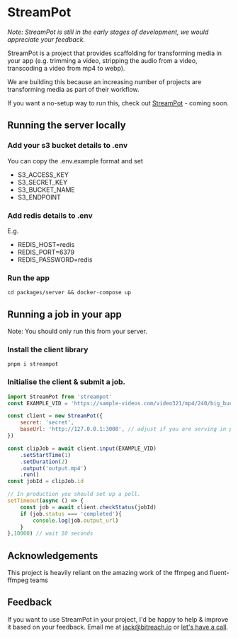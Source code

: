 # StreamPot

*Note: StreamPot is still in the early stages of development, we would appreciate your feedback.*

StreamPot is a project that provides scaffolding for transforming media in your app (e.g. trimming a video, stripping the audio from a video, transcoding a video from mp4 to webp).

We are building this because an increasing number of projects are transforming media as part of their workflow. 

If you want a no-setup way to run this, check out [StreamPot](https://www.streampot.io/) - coming soon.

## Running the server locally

### Add your s3 bucket details to .env
You can copy the .env.example format and set
* S3_ACCESS_KEY
* S3_SECRET_KEY
* S3_BUCKET_NAME
* S3_ENDPOINT

### Add redis details to .env
E.g.
* REDIS_HOST=redis
* REDIS_PORT=6379
* REDIS_PASSWORD=redis

### Run the app
```cd packages/server && docker-compose up```

## Running a job in your app
Note: You should only run this from your server.

### Install the client library

```pnpm i streampot```

### Initialise the client & submit a job.
```js
import StreamPot from 'streampot'
const EXAMPLE_VID = 'https://sample-videos.com/video321/mp4/240/big_buck_bunny_240p_1mb.mp4'

const client = new StreamPot({
    secret: 'secret',
    baseUrl: 'http://127.0.0.1:3000', // adjust if you are serving in production
})

const clipJob = await client.input(EXAMPLE_VID)
    .setStartTime(1)
    .setDuration(2)
    .output('output.mp4')
    .run()
const jobId = clipJob.id

// In production you should set up a poll.
setTimeout(async () => {
    const job = await client.checkStatus(jobId)
    if (job.status === 'completed'){
        console.log(job.output_url)
    } 
},10000) // wait 10 seconds
```

## Acknowledgements

This project is heavily reliant on the amazing work of the ffmpeg and fluent-ffmpeg teams 

## Feedback

If you want to use StreamPot in your project, I'd be happy to help & improve it based on your feedback. Email me at jack@bitreach.io or [let's have a call](https://cal.com/jackbridger/30min). 
